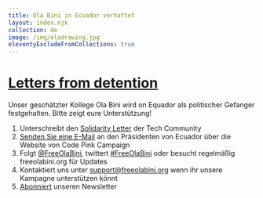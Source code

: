 ```yaml
---
title: Ola Bini in Ecuador verhaftet
layout: index.njk
collection: de
image: /img/oladrawing.jpg
eleventyExcludeFromCollections: true
---
```

<h1 class="f3 pa3 shadow-1"><a href="/en/letters">Letters from detention</a></h1>

Unser geschätzter Kollege Ola Bini wird on Equador als politischer Gefanger festgehalten.
Bitte zeigt eure Unterstützung!

1. Unterschreibt den [Solidarity Letter] der Tech Community
2. [Senden Sie eine E-Mail] an den Präsidenten von Ecuador über die Website von Code Pink Campaign
3. Folgt [@FreeOlaBini], twittert [#FreeOlaBini] oder besucht regelmäßig freeolabini.org für Updates
3. Kontaktiert uns unter [support@freeolabini.org] wenn ihr unsere Kampagne unterstützen könnt
4. [Abonniert] unseren Newsletter

[solidarity letter]: /de/statement/
[Senden Sie eine E-mail]: https://www.codepink.org/free-ola-bini
[@FreeOlaBini]: http://twitter.com/FreeOlaBini
[#FreeOlaBini]: https://twitter.com/intent/tweet?url=https://freeolabini.org&text=Digital+rights+defender+Ola+Bini+has+been+imprisoned+in+Ecuador.+Please+follow+@FreeOlaBini&hashtags=FreeOlaBini
[support@freeolabini.org]: mailto:support@freeolabini.org
[Abonniert]: /de/subscribe/

